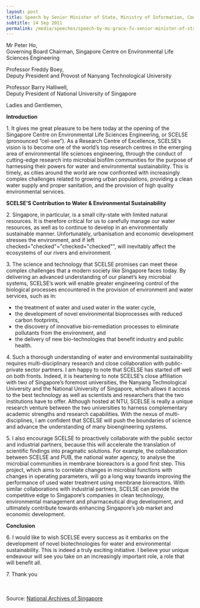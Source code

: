 ```yaml
---
layout: post
title: Speech by Senior Minister of State, Ministry of Information, Communications and the Arts & Ministry of the Environment and Water Resources, Grace Fu at the Official Opening of the Singapore Centre on Environmental Life Sciences Engineering
subtitle: 14 Sep 2011
permalink: /media/speeches/speech-by-ms-grace-fu-senior-minister-of-state-ministry-of-information-communications-and-the-arts-ministry-of-the-environment-and-water-resources-at-the-official
---
```


Mr Peter Ho, 
<br>Governing Board Chairman, Singapore Centre on Environmental Life Sciences Engineering

Professor Freddy Boey, 
<br>Deputy President and Provost of Nanyang Technological University

Professor Barry Halliwell, 
<br>Deputy President of National University of Singapore

Ladies and Gentlemen,

**Introduction**

1.&nbsp;It gives me great pleasure to be here today at the opening of the Singapore Centre on Environmental Life Sciences Engineering, or SCELSE (pronounced “cel-see”). As a Research Centre of Excellence, SCELSE’s vision is to become one of the world’s top research centres in the emerging area of environmental life sciences engineering, through the conduct of cutting-edge research into microbial biofilm communities for the purpose of harnessing their powers for water and environmental sustainability. This is timely, as cities around the world are now confronted with increasingly complex challenges related to growing urban populations, providing a clean water supply and proper sanitation, and the provision of high quality environmental services.


**SCELSE’S Contribution to Water & Environmental Sustainability**

2.&nbsp;Singapore, in particular, is a small city-state with limited natural resources. It is therefore critical for us to carefully manage our water resources, as well as to continue to develop in an environmentally sustainable manner. Unfortunately, urbanisation and economic development stresses the environment, and if left checked="checked"="checked="checked"", will inevitably affect the ecosystems of our rivers and environment.

3.&nbsp;The science and technology that SCELSE promises can meet these complex challenges that a modern society like Singapore faces today. By delivering an advanced understanding of our planet’s key microbial systems, SCELSE’s work will enable greater engineering control of the biological processes encountered in the provision of environment and water services, such as in:

* the treatment of water and used water in the water cycle,  
* the development of novel environmental bioprocesses with reduced carbon footprints,  
* the discovery of innovative bio-remediation processes to eliminate pollutants from the environment, and  
* the delivery of new bio-technologies that benefit industry and public health.

4.&nbsp;Such a thorough understanding of water and environmental sustainability requires multi-disciplinary research and close collaboration with public-private sector partners. I am happy to note that SCELSE has started off well on both fronts. Indeed, it is heartening to note SCELSE’s close affiliation with two of Singapore’s foremost universities, the Nanyang Technological University and the National University of Singapore, which allows it access to the best technology as well as scientists and researchers that the two institutions have to offer. Although hosted at NTU, SCELSE is really a unique research venture between the two universities to harness complementary academic strengths and research capabilities. With the nexus of multi-disciplines, I am confident that SCELSE will push the boundaries of science and advance the understanding of many bioengineering systems.

5.&nbsp;I also encourage SCELSE to proactively collaborate with the public sector and industrial partners, because this will accelerate the translation of scientific findings into pragmatic solutions. For example, the collaboration between SCELSE and PUB, the national water agency, to analyse the microbial communities in membrane bioreactors is a good first step. This project, which aims to correlate changes in microbial functions with changes in operating parameters, will go a long way towards improving the performance of used water treatment using membrane bioreactors. With similar collaborations with industrial partners, SCELSE can provide the competitive edge to Singapore’s companies in clean technology, environmental management and pharmaceutical drug development, and ultimately contribute towards enhancing Singapore’s job market and economic development.

**Conclusion**

6.&nbsp;I would like to wish SCELSE every success as it embarks on the development of novel biotechnologies for water and environmental sustainability. This is indeed a truly exciting initiative. I believe your unique endeavour will see you take on an increasingly important role, a role that will benefit all.

7.&nbsp;Thank you  
<br><br>


Source: [National Archives of Singapore](https://www.nas.gov.sg/archivesonline/data/pdfdoc/MSE_20110914002.pdf)
